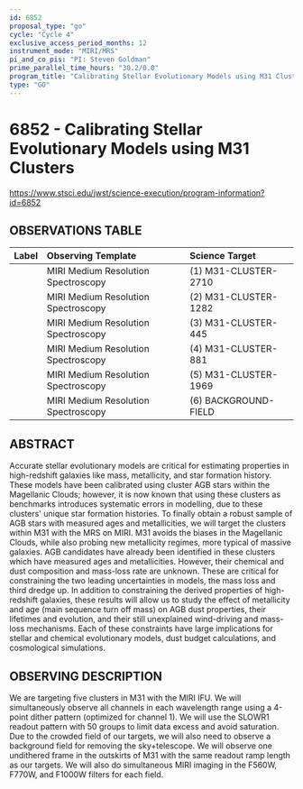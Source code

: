 ```yaml
---
id: 6852
proposal_type: "go"
cycle: "Cycle 4"
exclusive_access_period_months: 12
instrument_mode: "MIRI/MRS"
pi_and_co_pis: "PI: Steven Goldman"
prime_parallel_time_hours: "30.2/0.0"
program_title: "Calibrating Stellar Evolutionary Models using M31 Clusters"
type: "GO"
---
```

# 6852 - Calibrating Stellar Evolutionary Models using M31 Clusters
https://www.stsci.edu/jwst/science-execution/program-information?id=6852
## OBSERVATIONS TABLE
| Label | Observing Template               | Science Target           |
| :---- | :------------------------------- | :----------------------- |
|       | MIRI Medium Resolution Spectroscopy | (1) M31-CLUSTER-2710     |
|       | MIRI Medium Resolution Spectroscopy | (2) M31-CLUSTER-1282     |
|       | MIRI Medium Resolution Spectroscopy | (3) M31-CLUSTER-445      |
|       | MIRI Medium Resolution Spectroscopy | (4) M31-CLUSTER-881      |
|       | MIRI Medium Resolution Spectroscopy | (5) M31-CLUSTER-1969     |
|       | MIRI Medium Resolution Spectroscopy | (6) BACKGROUND-FIELD     |

## ABSTRACT

Accurate stellar evolutionary models are critical for estimating properties in high-redshift galaxies like mass, metallicity, and star formation history. These models have been calibrated using cluster AGB stars within the Magellanic Clouds; however, it is now known that using these clusters as benchmarks introduces systematic errors in modelling, due to these clusters' unique star formation histories. To finally obtain a robust sample of AGB stars with measured ages and metallicities, we will target the clusters within M31 with the MRS on MIRI. M31 avoids the biases in the Magellanic Clouds, while also probing new metallicity regimes, more typical of massive galaxies. AGB candidates have already been identified in these clusters which have measured ages and metallicities. However, their chemical and dust composition and mass-loss rate are unknown. These are critical for constraining the two leading uncertainties in models, the mass loss and third dredge up. In addition to constraining the derived properties of high-redshift galaxies, these results will allow us to study the effect of metallicity and age (main sequence turn off mass) on AGB dust properties, their lifetimes and evolution, and their still unexplained wind-driving and mass-loss mechanisms. Each of these constraints have large implications for stellar and chemical evolutionary models, dust budget calculations, and cosmological simulations.

## OBSERVING DESCRIPTION

We are targeting five clusters in M31 with the MIRI IFU. We will simultaneously observe all channels in each wavelength range using a 4-point dither pattern (optimized for channel 1). We will use the SLOWR1 readout pattern with 50 groups to limit data excess and avoid saturation. Due to the crowded field of our targets, we will also need to observe a background field for removing the sky+telescope. We will observe one undithered frame in the outskirts of M31 with the same readout ramp length as our targets. We will also do simultaneous MIRI imaging in the F560W, F770W, and F1000W filters for each field.
